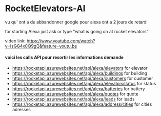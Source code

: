 ﻿# RocketElevators-AI   
  vu qu' ont a du abbandonner google pour alexa ont a 2 jours de retard 
  
 
 for starting Alexa just ask or type "what is going on at rocket elevators"
 
 video link: https://www.youtube.com/watch?v=IsGG4x0Q9gQ&feature=youtu.be
 
 
#### voici les calls API pour resortir les informations demande
 
-  https://rocketapi.azurewebsites.net/api/alexa/elevators  for elevator
-  https://rocketapi.azurewebsites.net/api/alexa/buildings  for building
-  https://rocketapi.azurewebsites.net/api/alexa/customers  for customer
-  https://rocketapi.azurewebsites.net/api/alexa/elevatorsstatus  for status
-  https://rocketapi.azurewebsites.net/api/alexa/batteries   for battery
-  https://rocketapi.azurewebsites.net/api/alexa/quotes   for quote
-  https://rocketapi.azurewebsites.net/api/alexa/leads   for leads
-  https://rocketapi.azurewebsites.net/api/alexa/address/cities  for cities adresses
 
 
 
 
 
